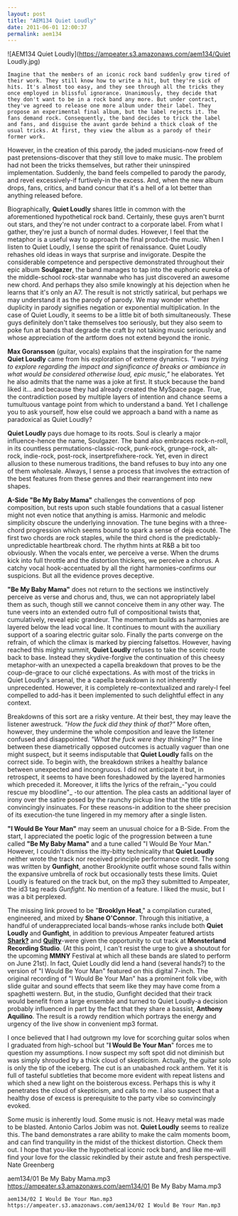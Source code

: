 ```yaml
---
layout: post
title: "AEM134 Quiet Loudly"
date: 2011-06-01 12:00:37
permalink: aem134
---
```

![AEM134 Quiet Loudly](https://ampeater.s3.amazonaws.com/aem134/Quiet Loudly.jpg)

    Imagine that the members of an iconic rock band suddenly grow tired of their work. They still know how to write a hit, but they're sick of hits. It's almost too easy, and they see through all the tricks they once employed in blissful ignorance. Unanimously, they decide that they don't want to be in a rock band any more. But under contract, they've agreed to release one more album under their label. They propose an experimental final album, but the label rejects it. The fans demand rock. Consequently, the band decides to trick the label and fans, and disguise the avant garde behind a thick cloak of the usual tricks. At first, they view the album as a parody of their former work.

However, in the creation of this parody, the jaded musicians-now freed of past pretensions-discover that they still love to make music. The problem had not been the tricks themselves, but rather their uninspired implementation. Suddenly, the band feels compelled to parody the parody, and revel excessively-if furtively-in the excess. And, when the new album drops, fans, critics, and band concur that it's a hell of a lot better than anything released before.

Biographically, **Quiet Loudly** shares little in common with the aforementioned hypothetical rock band. Certainly, these guys aren't burnt out stars, and they're not under contract to a corporate label. From what I gather, they're just a bunch of normal dudes. However, I feel that the metaphor is a useful way to approach the final product-the music. When I listen to Quiet Loudly, I sense the spirit of renaissance. Quiet Loudly rehashes old ideas in ways that surprise and invigorate. Despite the considerable competence and perspective demonstrated throughout their epic album **Soulgazer**, the band manages to tap into the euphoric eureka of the middle-school rock-star wannabe who has just discovered an awesome new chord. And perhaps they also smile knowingly at his dejection when he learns that it's only an A7. The result is not strictly satirical, but perhaps we may understand it as the parody of parody. We may wonder whether duplicity in parody signifies negation or exponential multiplication. In the case of Quiet Loudly, it seems to be a little bit of both simultaneously. These guys definitely don't take themselves too seriously, but they also seem to poke fun at bands that degrade the craft by not taking music seriously and whose appreciation of the artform does not extend beyond the ironic.

**Max Goransson** (guitar, vocals) explains that the inspiration for the name **Quiet Loudly** came from his exploration of extreme dynamics. _"I was trying to explore regarding the impact and significance of breaks or ambiance in what would be considered otherwise loud, epic music,"_ he elaborates. Yet he also admits that the name was a joke at first. It stuck because the band liked it... and because they had already created the MySpace page. True, the contradiction posed by multiple layers of intention and chance seems a tumultuous vantage point from which to understand a band. Yet I challenge you to ask yourself, how else could we approach a band with a name as paradoxical as Quiet Loudly?

**Quiet Loudly** pays due homage to its roots. Soul is clearly a major influence-hence the name, Soulgazer. The band also embraces rock-n-roll, in its countless permutations-classic-rock, punk-rock, grunge-rock, alt-rock, indie-rock, post-rock, insertprefixhere-rock. Yet, even in direct allusion to these numerous traditions, the band refuses to buy into any one of them wholesale. Always, I sense a process that involves the extraction of the best features from these genres and their rearrangement into new shapes.

**A-Side "Be My Baby Mama"** challenges the conventions of pop composition, but rests upon such stable foundations that a casual listener might not even notice that anything is amiss. Harmonic and melodic simplicity obscure the underlying innovation. The tune begins with a three-chord progression which seems bound to spark a sense of deja ecouté. The first two chords are rock staples, while the third chord is the predictably-unpredictable heartbreak chord. The rhythm hints at R&B a bit too obviously. When the vocals enter, we perceive a verse. When the drums kick into full throttle and the distortion thickens, we perceive a chorus. A catchy vocal hook-accentuated by all the right harmonies-confirms our suspicions. But all the evidence proves deceptive.

**"Be My Baby Mama"** does not return to the sections we instinctively perceive as verse and chorus and, thus, we can not appropriately label them as such, though still we cannot conceive them in any other way. The tune veers into an extended outro full of compositional twists that, cumulatively, reveal epic grandeur. The momentum builds as harmonies are layered below the lead vocal line. It continues to mount with the auxiliary support of a soaring electric guitar solo. Finally the parts converge on the refrain, of which the climax is marked by piercing falsettos. However, having reached this mighty summit, **Quiet Loudly** refuses to take the scenic route back to base. Instead they skydive-forgive the continuation of this cheesy metaphor-with an unexpected a capella breakdown that proves to be the coup-de-grace to our cliché expectations. As with most of the tricks in Quiet Loudly's arsenal, the a capella breakdown is not inherently unprecedented. However, it is completely re-contextualized and rarely-I feel compelled to add-has it been implemented to such delightful effect in any context.

Breakdowns of this sort are a risky venture. At their best, they may leave the listener awestruck. _"How the fuck did they think of that?"_ More often, however, they undermine the whole composition and leave the listener confused and disappointed. _"What the fuck were they thinking?"_ The line between these diametrically opposed outcomes is actually vaguer than one might suspect, but it seems indisputable that **Quiet Loudly** falls on the correct side. To begin with, the breakdown strikes a healthy balance between unexpected and incongruous. I did not anticipate it but, in retrospect, it seems to have been foreshadowed by the layered harmonies which preceded it. Moreover, it lifts the lyrics of the refrain_\-"you could rescue my bloodline"_ \-to our attention. The plea casts an additional layer of irony over the satire posed by the raunchy pickup line that the title so convincingly insinuates. For these reasons-in addition to the sheer precision of its execution-the tune lingered in my memory after a single listen.

**"I Would Be Your Man"** may seem an unusual choice for a B-Side. From the start, I appreciated the poetic logic of the progression between a tune called **"Be My Baby Mama"** and a tune called "I Would Be Your Man." However, I couldn't dismiss the itty-bitty technicality that **Quiet Loudly** neither wrote the track nor received principle performance credit. The song was written by **Gunfight**, another Brooklynite outfit whose sound falls within the expansive umbrella of rock but occasionally tests these limits. Quiet Loudly is featured on the track but, on the mp3 they submitted to Ampeater, the id3 tag reads _Gunfight_. No mention of a feature. I liked the music, but I was a bit perplexed.

The missing link proved to be "**Brooklyn Heat**," a compilation curated, engineered, and mixed by **Shane O'Connor**. Through this initiative, a handful of underappreciated local bands-whose ranks include both **Quiet Loudly** and **Gunfight**, in addition to previous Ampeater featured artists **[Shark?](http://ampeatermusic.com/aem018)** and [**Quilty**](http://ampeatermusic.com/aem047)\-were given the opportunity to cut track at **Monsterland Recording Studio**. (At this point, I can't resist the urge to give a shoutout for the upcoming **MMNY** Festival at which all these bands are slated to perform on June 21st). In fact, Quiet Loudly did lend a hand (several hands?) to the version of "I Would Be Your Man" featured on this digital 7-inch. The original recording of "I Would Be Your Man" has a prominent folk vibe, with slide guitar and sound effects that seem like they may have come from a spaghetti western. But, in the studio, Gunfight decided that their track would benefit from a large ensemble and turned to Quiet Loudly-a decision probably influenced in part by the fact that they share a bassist, **Anthony Aquilino**. The result is a rowdy rendition which portrays the energy and urgency of the live show in convenient mp3 format.

I once believed that I had outgrown my love for scorching guitar solos when I graduated from high-school but "**I Would Be Your Man**" forces me to question my assumptions. I now suspect my soft spot did not diminish but was simply shrouded by a thick cloud of skepticism. Actually, the guitar solo is only the tip of the iceberg. The cut is an unabashed rock anthem. Yet it is full of tasteful subtleties that become more evident with repeat listens and which shed a new light on the boisterous excess. Perhaps this is why it penetrates the cloud of skepticism, and calls to me. I also suspect that a healthy dose of excess is prerequisite to the party vibe so convincingly evoked.

Some music is inherently loud. Some music is not. Heavy metal was made to be blasted. Antonio Carlos Jobim was not. **Quiet Loudly** seems to realize this. The band demonstrates a rare ability to make the calm moments boom, and can find tranquility in the midst of the thickest distortion. Check them out. I hope that you-like the hypothetical iconic rock band, and like me-will find your love for the classic rekindled by their astute and fresh perspective. Nate Greenberg
  
  aem134/01 Be My Baby Mama.mp3
    https://ampeater.s3.amazonaws.com/aem134/01 Be My Baby Mama.mp3
    
    aem134/02 I Would Be Your Man.mp3
    https://ampeater.s3.amazonaws.com/aem134/02 I Would Be Your Man.mp3
    
    